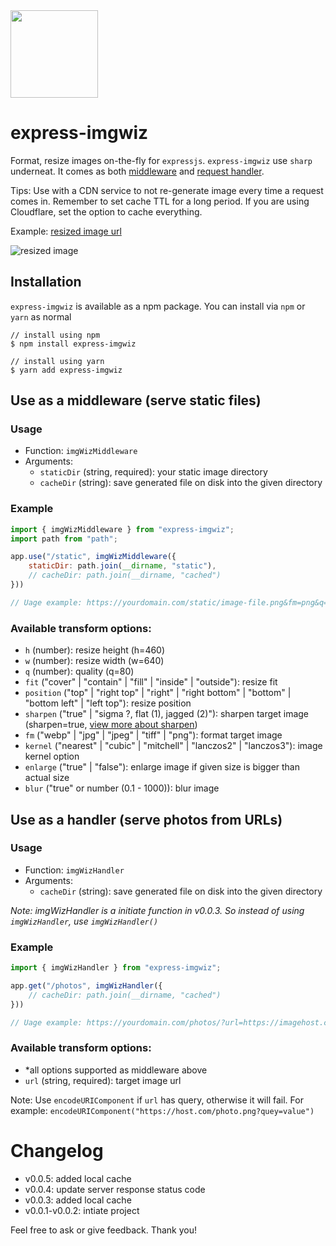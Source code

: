 <img src="imgwiz.svg" height="140"/>

# express-imgwiz

Format, resize images on-the-fly for `expressjs`. `express-imgwiz` use `sharp` underneat. It comes as both [middleware](#use-as-a-middleware-serve-static-files) and [request handler](#use-as-a-handler-serve-photos-from-urls).

Tips: Use with a CDN service to not re-generate image every time a request comes in. Remember to set cache TTL for a long period. If you are using Cloudflare, set the option to cache everything.

Example: [resized image url](https://wiz.saltar.co/photos/?url=https://i.imgur.com/MBDUWNw.jpg&sharpen=true&fm=webp&h=50)

![resized image](https://wiz.saltar.co/photos/?url=https://i.imgur.com/MBDUWNw.jpg&sharpen=true&fm=webp&h=50)


## Installation

`express-imgwiz` is available as a npm package. You can install via `npm` or `yarn` as normal

```ssh
// install using npm
$ npm install express-imgwiz

// install using yarn
$ yarn add express-imgwiz
```

## Use as a middleware (serve static files)

### Usage

- Function: `imgWizMiddleware`
- Arguments:
    - `staticDir` (string, required): your static image directory 
    - `cacheDir` (string): save generated file on disk into the given directory

### Example

```js
import { imgWizMiddleware } from "express-imgwiz";
import path from "path";

app.use("/static", imgWizMiddleware({ 
    staticDir: path.join(__dirname, "static"),
    // cacheDir: path.join(__dirname, "cached")
}))

// Uage example: https://yourdomain.com/static/image-file.png&fm=png&q=80&sharpen=true
```

### Available transform options:

- `h` (number): resize height (h=460)
- `w` (number): resize width (w=640)
- `q` (number): quality (q=80)
- `fit` ("cover" | "contain" | "fill" | "inside" | "outside"): resize fit
- `position` ("top" | "right top" | "right" | "right bottom" | "bottom" | "bottom left" | "left top"): resize position
- `sharpen` ("true" | "sigma ?, flat (1), jagged (2)"): sharpen target image (sharpen=true, [view more about sharpen](https://sharp.pixelplumbing.com/en/stable/api-operation/#sharpen))
- `fm` ("webp" | "jpg" | "jpeg" | "tiff" | "png"): format target image
- `kernel` ("nearest" | "cubic" | "mitchell" | "lanczos2" | "lanczos3"): image kernel option
- `enlarge` ("true" | "false"): enlarge image if given size is bigger than actual size
- `blur` ("true" or number (0.1 - 1000)): blur image

## Use as a handler (serve photos from URLs)

### Usage

- Function: `imgWizHandler`
- Arguments:
    - `cacheDir` (string): save generated file on disk into the given directory

_Note: imgWizHandler is a initiate function in v0.0.3. So instead of using `imgWizHandler`, use `imgWizHandler()`_

### Example

```js
import { imgWizHandler } from "express-imgwiz";

app.get("/photos", imgWizHandler({
    // cacheDir: path.join(__dirname, "cached")
}))

// Uage example: https://yourdomain.com/photos/?url=https://imagehost.com/image-file.png&fm=png&q=80&sharpen=true
```

### Available transform options:

- *all options supported as middleware above
- `url` (string, required): target image url

Note: Use `encodeURIComponent` if `url` has query, otherwise it will fail. For example: `encodeURIComponent("https://host.com/photo.png?quey=value")`

# Changelog

- v0.0.5: added local cache
- v0.0.4: update server response status code
- v0.0.3: added local cache
- v0.0.1-v0.0.2: intiate project

Feel free to ask or give feedback. Thank you!